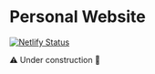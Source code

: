 # Personal Website

[![Netlify Status](https://api.netlify.com/api/v1/badges/a854a375-dea6-4ea8-8cf9-6273fc75c75c/deploy-status)](https://app.netlify.com/sites/dennisvash/deploys)

⚠️ Under construction 🚧

